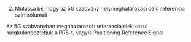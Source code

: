 2. Mutassa be, hogy az 5G szabvány helymeghatározási célú referencia szimbólumait

Az 5G szabvanyban meghhatarozott referenciajelek kozul megkulonboztetjuk a PRS-t, vagyis Positioning Reference Signal